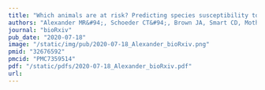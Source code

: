 ```yaml
---
title: "Which animals are at risk? Predicting species susceptibility to Covid-19"
authors: "Alexander MR&#94;, Schoeder CT&#94;, Brown JA, Smart CD, Moth C, Wikswo JP, **Capra JA**, Meiler J&#42;, Chen W&#42;, Madhur MS.&#42;"
journal: "bioRxiv"
pub_date: "2020-07-18"
image: "/static/img/pub/2020-07-18_Alexander_bioRxiv.png"
pmid: "32676592"
pmcid: "PMC7359514"
pdf: "/static/pdfs/2020-07-18_Alexander_bioRxiv.pdf"
url: 
---
```

